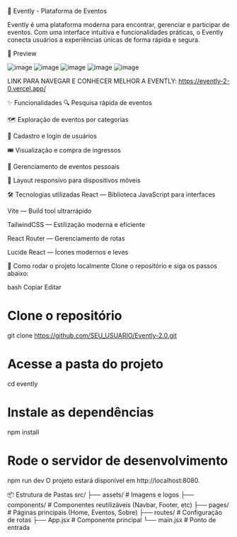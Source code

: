 🎉 Evently - Plataforma de Eventos



Evently é uma plataforma moderna para encontrar, gerenciar e participar de eventos. Com uma interface intuitiva e funcionalidades práticas, o Evently conecta usuários a experiências únicas de forma rápida e segura.



📸 Preview

![image](https://github.com/user-attachments/assets/1465abae-c5f6-47b8-918b-6d79ec13d586)
![image](https://github.com/user-attachments/assets/5b58cfbe-cb55-4814-984b-87d5696308f5)
![image](https://github.com/user-attachments/assets/2cdd263f-0b08-4f64-a282-dbeb37d8e5c1)
![image](https://github.com/user-attachments/assets/48c7a151-6dab-4670-adf4-4815a681f47d)
![image](https://github.com/user-attachments/assets/5c9df3d7-36e2-4f21-9103-31a4ae55efbe)




LINK PARA NAVEGAR E CONHECER MELHOR A EVENTLY: https://evently-2-0.vercel.app/







✨ Funcionalidades
🔍 Pesquisa rápida de eventos

🗺️ Exploração de eventos por categorias

👤 Cadastro e login de usuários

🎟️ Visualização e compra de ingressos

🧾 Gerenciamento de eventos pessoais

📱 Layout responsivo para dispositivos móveis

🛠️ Tecnologias utilizadas
React — Biblioteca JavaScript para interfaces

Vite — Build tool ultrarrápido

TailwindCSS — Estilização moderna e eficiente

React Router — Gerenciamento de rotas

Lucide React — Ícones modernos e leves

🚀 Como rodar o projeto localmente
Clone o repositório e siga os passos abaixo:

bash
Copiar
Editar
# Clone o repositório
git clone https://github.com/SEU_USUARIO/Evently-2.0.git

# Acesse a pasta do projeto
cd evently

# Instale as dependências
npm install

# Rode o servidor de desenvolvimento
npm run dev
O projeto estará disponível em http://localhost:8080.

📦 Estrutura de Pastas
src/
 ├── assets/         # Imagens e logos
 ├── components/     # Componentes reutilizáveis (Navbar, Footer, etc)
 ├── pages/          # Páginas principais (Home, Eventos, Sobre)
 ├── routes/         # Configuração de rotas
 ├── App.jsx         # Componente principal
 └── main.jsx        # Ponto de entrada
 



